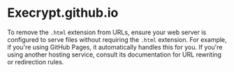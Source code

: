 # Execrypt.github.io

To remove the `.html` extension from URLs, ensure your web server is configured to serve files without requiring the `.html` extension. For example, if you're using GitHub Pages, it automatically handles this for you. If you're using another hosting service, consult its documentation for URL rewriting or redirection rules.